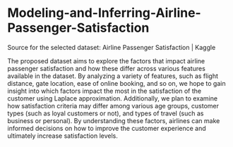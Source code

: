 # Modeling-and-Inferring-Airline-Passenger-Satisfaction
Source for the selected dataset: Airline Passenger Satisfaction | Kaggle

The proposed dataset aims to explore the factors that impact airline passenger satisfaction and how these differ across various features available in the dataset. By analyzing a variety of features, such as flight distance, gate location, ease of online booking, and so on, we hope to gain insight into which factors impact the most in the satisfaction of the customer using Laplace approximation. Additionally, we plan to examine how satisfaction criteria may differ among various age groups, customer types (such as loyal customers or not), and types of travel (such as business or personal). By understanding these factors, airlines can make informed decisions on how to improve the customer experience and ultimately increase satisfaction levels.
